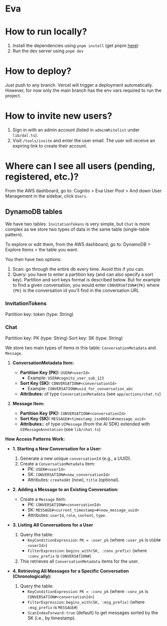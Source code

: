 # Eva

# How to run locally?

1. Install the dependencies using `pnpm install` (get pnpm [here](https://pnpm.io/installation))
2. Run the dev server using `pnpm dev`

# How to deploy?

Just push to any branch. Vercel will trigger a deployment automatically.
However, for now only the main branch has the env vars required to run the project.

# How to invite new users?

1. Sign in with an admin account (listed in `adminWhitelist` under `lib/dal.ts`).
2. Visit `/tools/invite` and enter the user email. The user will receive an expiring link to create their account.

# Where can I see all users (pending, registered, etc.)?

From the AWS dashboard, go to: Cognito > Eva User Pool > And down User Management in the sidebar, click `Users`.

## DynamoDB tables

We have two tables. `InvitationTokens` is very simple, but `Chat` is more complex as we store two types of data in the same table (single-table pattern).

To explore or edit them, from the AWS dashboard, go to: DynamoDB > Explore Items > the table you want.

You then have two options:

1. Scan: go through the entire db every time. Avoid this if you can.
2. Query: you have to enter a partition key (and can also specify a sort key). Partition and sort keys format is described below. But for example to find a given conversation, you would enter `CONVERSATION#{PK}` where `{PK}` is the conversation id you'll find in the conversation URL

### InvitationTokens

Partition key: token (type: String)

### Chat

Partition key: PK (type: String)
Sort key: SK (type: String)

We store two main types of items in this table: `ConversationMetadata` and `Message`.

1.  **ConversationMetadata Item:**

    - **Partition Key (PK):** `USER#<userId>`
      - Example: `USER#cognito_user_sub_123`
    - **Sort Key (SK):** `CONVERSATION#<conversationId>`
      - Example: `CONVERSATION#uuid_for_conversation_abc`
    - **Attributes:** of type `ConversationMetadata` (see `app/actions/chat.ts`)

2.  **Message Item:**
    - **Partition Key (PK):** `CONVERSATION#<conversationId>`
    - **Sort Key (SK):** `MESSAGE#<timestamp_iso8601>#<message_uuid>`
    - **Attributes:**: of type `UIMessage` (from the AI SDK) extended with `UIMessageAnnotation` (see `lib/chat.ts`)

**How Access Patterns Work:**

- **1. Starting a New Conversation for a User:**

  1.  Generate a new unique `conversationId` (e.g., a UUID).
  2.  Create a `ConversationMetadata` item:
      - PK: `USER#<userId>`
      - SK: `CONVERSATION#<new_conversationId>`
      - Attributes: `createdAt` (now), `title` (optional).

- **2. Adding a Message to an Existing Conversation:**

  - Create a `Message` item:
    - PK: `CONVERSATION#<conversationId>`
    - SK: `MESSAGE#<current_timestamp>#<new_message_uuid>`
    - Attributes: `userId`, `role`, `content`, `type`.

- **3. Listing All Conversations for a User**

  1.  Query the table:
      - `KeyConditionExpression`: `PK = :user_pk` (where `:user_pk` is `USER#<userId>`)
      - `FilterExpression`: `begins_with(SK, :conv_prefix)` (where `:conv_prefix` is `CONVERSATION#`)
  2.  This retrieves all `ConversationMetadata` items for the user.

- **4. Retrieving All Messages for a Specific Conversation (Chronologically):**
  1.  Query the table:
      - `KeyConditionExpression`: `PK = :conv_pk` (where `:conv_pk` is `CONVERSATION#<conversationId>`)
      - `FilterExpression`: `begins_with(SK, :msg_prefix)` (where `:msg_prefix` is `MESSAGE#`)
      - `ScanIndexForward`: `true` (default) to get messages sorted by the SK (i.e., by timestamp).
